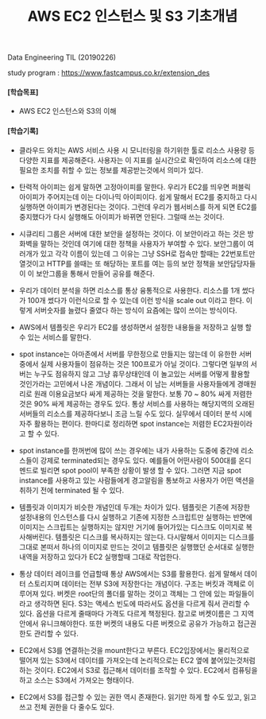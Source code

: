 ﻿---
layout: post
title: "AWS EC2 인스턴스 및 S3 기초개념"
tags: [Data Engineering]
comments: true
---


Data Engineering TIL (20190226)

study program : https://www.fastcampus.co.kr/extension_des


#### [학습목표]

- AWS EC2 인스턴스와 S3의 이해


#### [학습기록]


- 클라우드 와치는 AWS 서비스 사용 시 모니터링을 하기위한 툴로 리소스 사용량 등 다양한 지표를 제공해준다. 사용자는 이 지표를 실시간으로 확인하여 리소스에 대한 필요한 조치를 취할 수 있는 정보를 제공받는것에서 의미가 있다.


- 탄력적 아이피는 쉽게 말하면 고정아이피를 말한다. 우리가 EC2를 띄우면 퍼블릭 아이피가 주어지는데 이는 다이나믹 아이피이다. 쉽게 말해서 EC2를 중지하고 다시 실행하면 아이피가 변경된다는 것이다. 그런데 우리가 웹서비스를 하게 되면 EC2를 중지했다가 다시 실행해도 아이피가 바뀌면 안된다. 그럴때 쓰는 것이다.


- 시큐리티 그룹은 서버에 대한 보안을 설정하는 것이다. 이 보안이라고 하는 것은 방화벽을 말하는 것인데 여기에 대한 정책을 사용자가 부여할 수 있다. 보안그룹이 여러개가 있고 각각 이름이 있는데 그 이유는 그냥 SSH로 접속만 할때는 22번포트만 열것이고 HTTP를 쓸때는 또 해당하는 포트를 여는 등의 보안 정책을 보안담당자들이 이 보안그룹을 통해서 만들어 공유를 해준다. 


- 우리가 데이터 분석을 하면 리소스를 통상 융통적으로 사용한다. 리소스를 1개 썼다가 100개 썼다가 이런식으로 할 수 있는데 이런 방식을 scale out 이라고 한다. 이렇게 서버숫자를 늘렸다 줄였다 하는 방식이 요즘에는 많이 쓰이는 방식이다. 


- AWS에서 템플릿은 우리가 EC2를 생성하면서 설정한 내용들을 저장하고 실행 할 수 있는 서비스를 말한다. 


- spot instance는 아마존에서 서버를 무한정으로 만들지는 않는데 이 유한한 서버 중에서 실제 사용자들이 점유하는 것은 100프로가 아닐 것이다. 그렇다면 일부의 서버는 누구도 점유하지 않고 그냥 휴무상태인데 이 놀고있는 서버를 어떻게 활용할 것인가라는 고민에서 나온 개념이다. 그래서 이 남는 서버들을 사용자들에게 경매원리로 원래 이용요금보다 싸게 제공하는 것을 말한다. 보통 70 ~ 80% 싸게 저렴한것은 90% 싸게 제공하는 경우도 있다. 통상 서비스를 사용하는 해당지역의 오래된 서버들의 리소스를 제공하다보니 조금 느릴 수도 있다. 실무에서 데이터 분석 시에 자주 활용하는 편이다. 한마디로 정리하면 spot instance는 저렴한 EC2자원이라고 할 수 있다.


- spot instance를 한꺼번에 많이 쓰는 경우에는 내가 사용하는 도중에 중간에 리소스들이 강제로 terminated되는 경우도 있다. 예를들어 어떤사람이 500대를 온디멘드로 빌리면 spot pool이 부족한 상황이 발생 할 수 있다. 그러면 지금 spot instance를 사용하고 있는 사람들에게 경고알림을 통보하고 사용자가 어떤 액션을 취하기 전에 terminated 될 수 있다.


- 템플릿과 이미지가 비슷한 개념인데 두개는 차이가 있다. 템플릿은 기존에 저장한 설정내용의 인스턴스를 다시 실행하고 기존에 지정한 스크립트만 실행하는 반면에 이미지는 스크립트는 실행하지는 않지만 거기에 들어가있는 디스크도 이미지로 복사해버린다. 템플릿은 디스크를 복사하지는 않는다. 다시말해서 이미지는 디스크를 그대로 본떠서 하나의 이미지로 만드는 것이고 템플릿은 실행했던 순서대로 실행한 내역을 저장하고 있다가 EC2 실행할때 그대로 작업한다.


- 통상 데이터 레이크를 언급할때 통상 AWS에서는 S3를 활용한다. 쉽게 말해서 데이터 스토리지며 데이터는 전부 S3에 저장한다는 개념이다. 구조는 버킷과 객체로 이루어져 있다. 버켓은 root단의 폴더를 말하는 것이고 객체는 그 안에 있는 파일들이라고 생각하면 된다. S3는 액세스 빈도에 따라서도 옵션을 다르게 줘서 관리할 수 있다. 옵션을 다르게 줄때마다 가격도 다르게 책정된다. 참고로 버켓이름은 그 지역안에서 유니크해야한다. 또한 버켓의 내용도 다른 버켓으로 공유가 가능하고 접근권한도 관리할 수 있다.


- EC2에서 S3를 연결하는것을 mount한다고 부른다. EC2입장에서는 물리적으로 떨어져 있는 S3에서 데이터를 가져오는데 논리적으로는 EC2 옆에 붙어있는것처럼 하는 것이다. EC2에서 S3로 접근해서 데이터를 조작할 수 있다. EC2에서 컴퓨팅을 하고 소스는 S3에서 가져오는 형태이다. 


- EC2에서 S3를 접근할 수 있는 권한 역시 존재한다. 읽기만 하게 할 수도 있고, 읽고 쓰고 전체 권한을 다 줄수도 있다.

